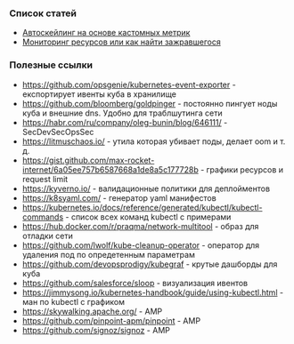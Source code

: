 ### Список статей

* [Автоскейлинг на основе кастомных метрик](hpa-with-custom-metrics.md)
* [Мониторинг ресурсов или как найти зажравшегося](monitoring-request-limits.md)

###  Полезные ссылки

* https://github.com/opsgenie/kubernetes-event-exporter - експортирует ивенты куба в хранилище
* https://github.com/bloomberg/goldpinger - постоянно пингует ноды куба и внешние dns. Удобно для траблшутинга сети 
* https://habr.com/ru/company/oleg-bunin/blog/646111/ -  SecDevSecOpsSec
* https://litmuschaos.io/ - утила которая убивает поды, делает oom и т. д.
* https://gist.github.com/max-rocket-internet/6a05ee757b6587668a1de8a5c177728b - графики ресурсов и request limit
* https://kyverno.io/ - валидационные политики для деплойментов
* https://k8syaml.com/ - генератор yaml манифестов
* https://kubernetes.io/docs/reference/generated/kubectl/kubectl-commands - список всех команд kubectl с примерами
* https://hub.docker.com/r/praqma/network-multitool - образ для отладки сети 
* https://github.com/lwolf/kube-cleanup-operator - оператор для удаления под по опредетенным параметрам
* https://github.com/devopsprodigy/kubegraf - крутые дашборды для куба
* https://github.com/salesforce/sloop - визуализация ивентов
* https://jimmysong.io/kubernetes-handbook/guide/using-kubectl.html - ман по kubectl с графиком
* https://skywalking.apache.org/ - AMP
* https://github.com/pinpoint-apm/pinpoint - AMP
* https://github.com/signoz/signoz - AMP
